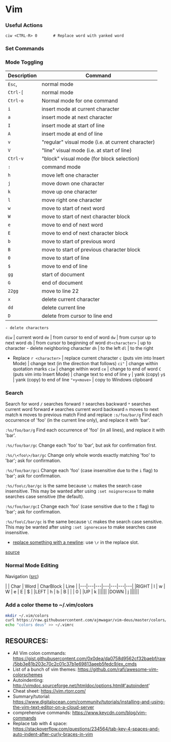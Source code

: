 # Vim

### Useful Actions
```
ciw <CTRL-R> 0       # Replace word with yanked word
```

### Set Commands

### Mode Toggling

Description | Command
        --- | ---
`Esc`, | normal mode
`Ctrl-[` | normal mode
`Ctrl-o` | Normal mode for one command
`i` | insert mode at current character
`a` | insert mode at next character
`I` | insert mode at start of line
`A` | insert mode at end of line
`v`  | "regular" visual mode (i.e. at current character)
`V`  | "line" visual mode (i.e. at start of line)
`Ctrl-v` | "block" visual mode  (for block selection)
`:` | command mode
`h` | move left one character
`j` | move down one character
`k` | move up one character
`l` | move right one character
`w` | move to start of next word
`W` | move to start of next character block
`e` | move to end of next word
`E` | move to end of next character block
`b` | move to start of previous word
`B` | move to start of previous character block
`0` | move to start of line
`$` | move to end of line
`gg` | start of document
`G` | end of document
`22gg` | move to line 22
`x` | delete current character
`dd` | delete current line
`D` | delete from cursor to line end
    - delete characters
`diw` | current word
`de` | from cursor to end of word
`dw` | from cursor up to next word
`db` | from cursor to beginning of word
`dt<character>` | up to character
    - delete neighboring character
`dh` | to the left
`dl` | to the right
- Replace
`r <character>` | replace current character
`c` (puts vim into Insert Mode) | change text (in the direction that follows)
`ci"` | change within quotation marks
`ciw` | change within word
`ce` | change to end of word
`C` (puts vim into Insert Mode) | change text to end of line
`y` | yank (copy)
`y$` | yank (copy) to end of line
`"+y<move>` | copy to Windows clipboard

### Search

Search for word
`/` searches forward
`?` searches backward
`*` searches current word forward
`#` searches current word backward
`n` moves to next match
`N` moves to previous match
Find and replace
`:s/foo/bar/g`
Find each occurrence of 'foo' (in the current line only), and replace it with 'bar'.

`:%s/foo/bar/g`
Find each occurrence of 'foo' (in all lines), and replace it with 'bar'.

`:%s/foo/bar/gc`
Change each 'foo' to 'bar', but ask for confirmation first.

`:%s/\<foo\>/bar/gc`
Change only whole words exactly matching 'foo' to 'bar'; ask for confirmation.

`:%s/foo/bar/gci`
Change each 'foo' (case insensitive due to the `i` flag) to 'bar'; ask for confirmation.

`:%s/foo\c/bar/gc` is the same because `\c` makes the search case insensitive.
This may be wanted after using `:set noignorecase` to make searches case sensitive (the default).

`:%s/foo/bar/gcI`
Change each 'foo' (case sensitive due to the `I` flag) to 'bar'; ask for confirmation.

`:%s/foo\C/bar/gc` is the same because `\C` makes the search case sensitive.
This may be wanted after using `:set ignorecase` to make searches case insensitive.

- [replace something with a newline](https://stackoverflow.com/questions/71323/how-to-replace-a-character-by-a-newline-in-vim): use `\r` in the replace slot.

[source](https://vim.fandom.com/wiki/Search_and_replace)

### Normal Mode Editing

Navigation ([src](https://vim.fandom.com/wiki/Moving_around))
    
 
    
    
        
| | Char | Word | CharBlock | Line |
|---|---|---|---|---|---|---|
|RIGHT | l | w | W | e | E | $ |
|LEFT  | h | b | B |   |   | 0 |
|UP    | k ||||||
|DOWN  | j ||||||

### Add a color theme to ~/.vim/colors

```bash
mkdir ~/.vim/colors
curl https://raw.githubusercontent.com/ajmwagar/vim-deus/master/colors/deus.vim > ~/.vim/colors/deus.vim
echo "colors deus" >> ~/.vimrc
```

## RESOURCES:

- All Vim colon commands: https://gist.githubusercontent.com/0x0dea/da0758d9562cf32baebf/raw/5bb3e81b203c70c2c01c37b1e69813aeeb5fedc9/ex_cmds
- List of a bunch of vim themes: https://github.com/rafi/awesome-vim-colorschemes
- Autoindenting: http://vimdoc.sourceforge.net/htmldoc/options.html#'autoindent'
- Cheat sheet: https://vim.rtorr.com/
- Summary/tutorial: https://www.digitalocean.com/community/tutorials/installing-and-using-the-vim-text-editor-on-a-cloud-server
- comprehensive commands: https://www.keycdn.com/blog/vim-commands
- Replace tab with 4 space: https://stackoverflow.com/questions/234564/tab-key-4-spaces-and-auto-indent-after-curly-braces-in-vim
